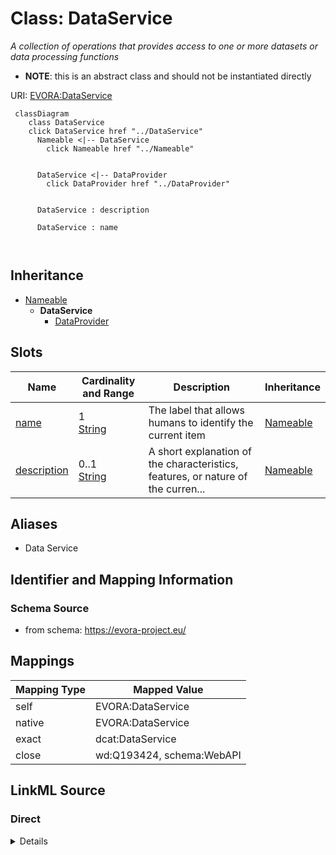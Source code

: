 

# Class: DataService


_A collection of operations that provides access to one or more datasets or data processing functions_




* __NOTE__: this is an abstract class and should not be instantiated directly


URI: [EVORA:DataService](https://evora-project.eu/DataService)






```mermaid
 classDiagram
    class DataService
    click DataService href "../DataService"
      Nameable <|-- DataService
        click Nameable href "../Nameable"
      

      DataService <|-- DataProvider
        click DataProvider href "../DataProvider"
      
      
      DataService : description
        
      DataService : name
        
      
```





## Inheritance
* [Nameable](Nameable.md)
    * **DataService**
        * [DataProvider](DataProvider.md)



## Slots

| Name | Cardinality and Range | Description | Inheritance |
| ---  | --- | --- | --- |
| [name](name.md) | 1 <br/> [String](String.md) | The label that allows humans to identify the current item | [Nameable](Nameable.md) |
| [description](description.md) | 0..1 <br/> [String](String.md) | A short explanation of the characteristics, features, or nature of the curren... | [Nameable](Nameable.md) |







## Aliases


* Data Service



## Identifier and Mapping Information







### Schema Source


* from schema: https://evora-project.eu/




## Mappings

| Mapping Type | Mapped Value |
| ---  | ---  |
| self | EVORA:DataService |
| native | EVORA:DataService |
| exact | dcat:DataService |
| close | wd:Q193424, schema:WebAPI |







## LinkML Source

<!-- TODO: investigate https://stackoverflow.com/questions/37606292/how-to-create-tabbed-code-blocks-in-mkdocs-or-sphinx -->

### Direct

<details>
```yaml
name: DataService
description: A collection of operations that provides access to one or more datasets
  or data processing functions
from_schema: https://evora-project.eu/
aliases:
- Data Service
exact_mappings:
- dcat:DataService
close_mappings:
- wd:Q193424
- schema:WebAPI
is_a: Nameable
abstract: true

```
</details>

### Induced

<details>
```yaml
name: DataService
description: A collection of operations that provides access to one or more datasets
  or data processing functions
from_schema: https://evora-project.eu/
aliases:
- Data Service
exact_mappings:
- dcat:DataService
close_mappings:
- wd:Q193424
- schema:WebAPI
is_a: Nameable
abstract: true
attributes:
  name:
    name: name
    description: The label that allows humans to identify the current item
    comments:
    - 'The title of the item should be as short and descriptive as possible. E.g.
      for virus products it should basically be based on the following Pattern:

      "Virus name", "virus host type", "collection year", "country of collection"
      ex "suspected epidemiological origin", "genotype", "strain", "variant name or
      specific feature"'
    from_schema: https://evora-project.eu/
    aliases:
    - name
    exact_mappings:
    - dct:title
    close_mappings:
    - rdfs:label
    rank: 1000
    alias: name
    owner: DataService
    domain_of:
    - Nameable
    range: string
    required: true
    multivalued: false
  description:
    name: description
    description: A short explanation of the characteristics, features, or nature of
      the current item
    comments:
    - 'Describe this item in few lines. This description will serve as a summary to
      present the item.

      '
    from_schema: https://evora-project.eu/
    aliases:
    - description
    exact_mappings:
    - dct:description
    rank: 1000
    alias: description
    owner: DataService
    domain_of:
    - Nameable
    range: string
    required: false
    multivalued: false

```
</details>